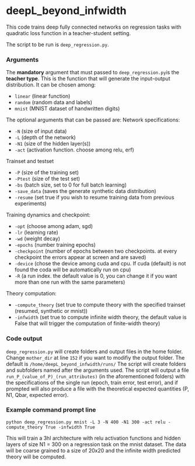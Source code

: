 # deepL_beyond_infwidth

This code trains deep fully connected networks on regression tasks with quadratic loss function in a teacher-student setting.

The script to be run is ```deep_regression.py```.  

### Arguments

The **mandatory** argument that must passed to ```deep_regression.py```is the **teacher type**. This is the function that will generate the input-output distribution. It can be chosen among: 
  - ```linear``` (linear function) 
  - ```random``` (random data and labels)
  - ```mnist``` (MNIST dataset of handwritten digits)
  

The optional arguments that can be passed are: 
  Network specifications: 
  - ```-N``` (size of input data)
  - ```-L``` (depth of the network)
  - ```-N1``` (size of the hidden layer(s)) 
  - ```-act``` (activation function. choose among relu, erf)   

  Trainset and testset
  - ```-P``` (size of the training set)
  - ```-Ptest``` (size of the test set) 
  - ```-bs``` (batch size, set to 0 for full batch learning)
  - ```-save_data``` (saves the generate synthetic data distribution) 
  - ```-resume``` (set true if you wish to resume training data from previous experiments)
  
  Training dynamics and checkpoint:
  - ```-opt``` (choose among adam, sgd)
  - ```-lr``` (learning rate)
  - ```-wd``` (weight decay)
  - ```-epochs``` (number training epochs)
  - ```-checkpoint``` (number of epochs between two checkpoints. at every checkpoint the errors appear at screen and are saved)
  - ```-device``` (chose the device among cuda and cpu. If cuda (default) is not found the coda will be automatically run on cpu)
  - ```-R``` (a run index. the default value is 0, you can change it if you want more than one run with the same parameters)
  
  Theory computation:
  - ```-compute_theory``` (set true to compute theory with the specified trainset (resumed, synthetic or mnist))
  - ```-infwidth``` (set true to compute infinite width theory, the default value is False that will trigger the computation of finite-width theory)
  


### Code output

```deep_regression.py``` will create folders and output files in the home folder. 
Change ```mother_dir``` at line ```152``` if you want to modifiy the output folder. The default is ```/home/deepL_beyond_infwidth/runs/``` The script will create folders and subfolders named after the arguments used.
The script will output a file ```run_P_(value_of_P)_(run_attributes)``` (in the aforementioned folders) with the specifications of the single run (epoch, train error, test error), and if prompted will also produce a file with the theoretical expected quantities (P, N1, Qbar, expected error).
 
### Example command prompt line
```
python deep_regression.py mnist -L 3 -N 400 -N1 300 -act relu -compute_theory True -infwidth True
```
This will train a 3hl architecture with relu activation functions and hidden layers of size N1 = 300 on a regression task on the mnist dataset. The data will be coarse grained to a size of 20x20 and the infinite width predicted theory will be computed.
  
  
